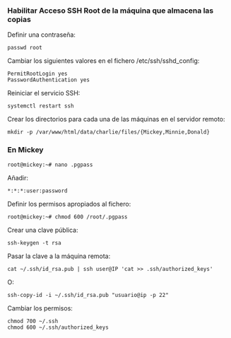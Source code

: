 ### Habilitar Acceso SSH Root de la máquina que almacena las copias

Definir una contraseña:
~~~
passwd root
~~~

Cambiar los siguientes valores en el fichero /etc/ssh/sshd_config:
~~~
PermitRootLogin yes
PasswordAuthentication yes
~~~

Reiniciar el servicio SSH:
~~~
systemctl restart ssh
~~~

Crear los directorios para cada una de las máquinas en el servidor remoto:
~~~
mkdir -p /var/www/html/data/charlie/files/{Mickey,Minnie,Donald}
~~~



### En Mickey
~~~
root@mickey:~# nano .pgpass
~~~

Añadir:

~~~
*:*:*:user:password
~~~

Definir los permisos apropiados al fichero:
~~~
root@mickey:~# chmod 600 /root/.pgpass
~~~

Crear una clave pública:
~~~
ssh-keygen -t rsa
~~~

Pasar la clave a la máquina remota:
~~~
cat ~/.ssh/id_rsa.pub | ssh user@IP 'cat >> .ssh/authorized_keys'
~~~
O:
~~~
ssh-copy-id -i ~/.ssh/id_rsa.pub "usuario@ip -p 22"
~~~
Cambiar los permisos:
~~~
chmod 700 ~/.ssh
chmod 600 ~/.ssh/authorized_keys
~~~
